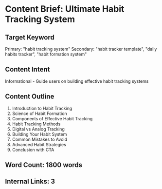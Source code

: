 # Content Brief: Ultimate Habit Tracking System

## Target Keyword
Primary: "habit tracking system"
Secondary: "habit tracker template", "daily habits tracker", "habit formation system"

## Content Intent
Informational - Guide users on building effective habit tracking systems

## Content Outline
1. Introduction to Habit Tracking
2. Science of Habit Formation
3. Components of Effective Habit Tracking
4. Habit Tracking Methods
5. Digital vs Analog Tracking
6. Building Your Habit System
7. Common Mistakes to Avoid
8. Advanced Habit Strategies
9. Conclusion with CTA

## Word Count: 1800 words
## Internal Links: 3
